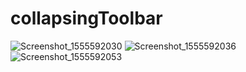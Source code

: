 # collapsingToolbar

![Screenshot_1555592030](https://user-images.githubusercontent.com/43451046/56362420-69277f00-6207-11e9-913a-59542f24906b.png)
![Screenshot_1555592036](https://user-images.githubusercontent.com/43451046/56362425-6af14280-6207-11e9-849c-9a1b45c24586.png)
![Screenshot_1555592053](https://user-images.githubusercontent.com/43451046/56362429-6cbb0600-6207-11e9-95df-c9ef6e22c714.png)
